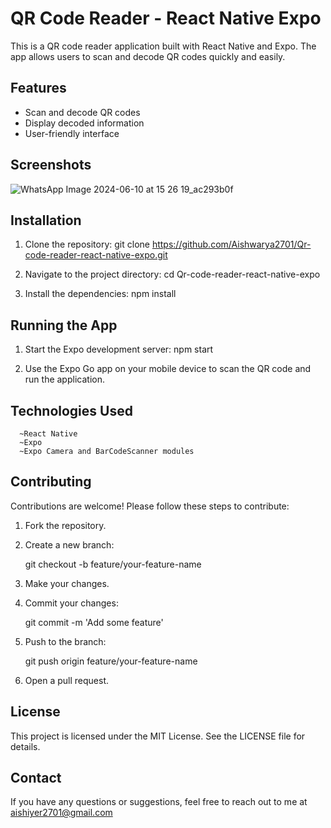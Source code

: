 # QR Code Reader - React Native Expo

This is a QR code reader application built with React Native and Expo. The app allows users to scan and decode QR codes quickly and easily.

## Features

- Scan and decode QR codes
- Display decoded information
- User-friendly interface

## Screenshots
![WhatsApp Image 2024-06-10 at 15 26 19_ac293b0f](https://github.com/Aishwarya2701/Qr-code-reader-react-native-expo/assets/74247717/54b3eae2-f4ca-4447-860c-d2bda4e2dc1b)

## Installation

1. Clone the repository:
    git clone https://github.com/Aishwarya2701/Qr-code-reader-react-native-expo.git
   
2. Navigate to the project directory:
   cd Qr-code-reader-react-native-expo

3. Install the dependencies:
   npm install

## Running the App

1. Start the Expo development server:
   npm start

2. Use the Expo Go app on your mobile device to scan the QR code and run the application.

## Technologies Used
      ~React Native
      ~Expo
      ~Expo Camera and BarCodeScanner modules

## Contributing

Contributions are welcome! Please follow these steps to contribute:

1. Fork the repository.
2. Create a new branch:

    git checkout -b feature/your-feature-name

3. Make your changes.
4. Commit your changes:

    git commit -m 'Add some feature'

5. Push to the branch:

   git push origin feature/your-feature-name

6. Open a pull request.

## License

This project is licensed under the MIT License. See the LICENSE file for details.

## Contact

If you have any questions or suggestions, feel free to reach out to me at aishiyer2701@gmail.com

